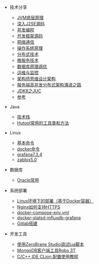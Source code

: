 * 技术分享
  * [JVM底层原理](share/JVM底层原理.md)
  * [深入J2SE源码](share/深入J2SE源码.md)
  * [并发编程](share/并发编程.md)
  * [开发框架源码](share/开发框架源码.md)
  * [网络通信](share/网络通信.md)
  * [操作系统原理](share/操作系统原理.md)
  * [分布式技术](share/分布式技术.md)
  * [微服务技术](share/微服务技术.md)
  * [数据库原理调优](share/数据库原理调优.md)
  * [运维与监控](share/运维与监控.md)
  * [架构师思维设计架构](share/架构师思维设计架构.md)
  * [服务端高并发分布式架构演进之路](share/服务端高并发分布式架构演进之路.md)
  * [JDK8之JUC](share/JUC.md)
  * [参考](share/参考.md)

* Java
  * [技术栈](java/framework.md)
  * [Hutool常用的工具类和方法](java/hutool.md)

* Linux
  * [基本命令](linux/linux_command.md)
  * [docker命令](linux/docker_command.md)
  * [grafana7.3.4](linux/grafana7.3.4.md)
  * [zabbix5.0](linux/zabbix5.0.md)

* 数据库
  * [Oracle常用](database/oracle_command.md)

* 系统部署
  * [Linux环境下的部署（基于Docker容器）](deploy/docker-deploy.md)
  * [Nginx如何支持HTTPS](deploy/nginx_https_start.md)
  * [docker-compose-env.yml](deploy/docker-compose-env.md)
  * [docker-statsd-influxdb-grafana](deploy/docker-statsd-influxdb-grafana.md)
  * [Gitlab搭建](deploy/gitlab.md)

* 开发工具
  * [使用ZeroBrane Studio调试lua脚本](tools/zerobrane.md)
  * [MongoDB客户端工具Robo 3T](tools/robo3t.md)
  * [C/C++ IDE CLion 配置使用教程](tools/clion.md)


